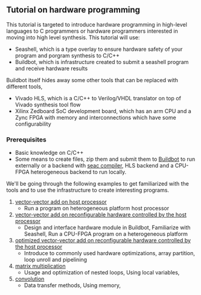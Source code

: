 Tutorial on hardware programming
-------

This tutorial is targeted to introduce hardware programming in high-level languages to C programmers or hardware programmers interested in moving into high level synthesis. This tutorial will use:
 * Seashell, which is a type overlay to ensure hardware safety of your program and porgram synthesis to C/C++
 * Buildbot, which is infrastructure created to submit a seashell program and receive hardware results
 
Buildbot itself hides away some other tools that can be replaced with different tools,
 * Vivado HLS, which is a C/C++ to Verilog/VHDL translator on top of Vivado synthesis tool flow
 * Xilinx Zedboard SoC development board, which has an arm CPU and a Zync FPGA with memory and interconnections which have some configurability

### Prerequisites
* Basic knowledge on C/C++
* Some means to create files, zip them and submit them to [Buildbot](http://gorgonzola.cs.cornell.edu:8000/) to run externally
  or a backend with [seac compiler](https://github.com/cucapra/seashell), HLS backend and a CPU-FPGA heterogeneous backend to run locally.

We'll be going through the following examples to get familiarized with the tools and to use the infrastructure to create interesting programs.

1. [vector-vector add on host processor](hwtute-01.html)  
   - Run a program on heterogeneous platform host processor
2. [vector-vector add on reconfigurable hardware controlled by the host processor](hwtute-02.html)  
   - Design and interface hardware module in Buildbot, Familiarize with Seashell, Run a CPU-FPGA program on a heterogeneous platform
3. [optimized vector-vector add on reconfigurable hardware controlled by the host processor](hwtute-03.html)  
   - Introduce to commonly used hardware optimizations, array partition, loop unroll and pipelining
4. [matrix multiplication]()  
   - Usage and optimization of nested loops, Using local variables, 
5. [convolution]()  
   - Data transfer methods, Using memory, 
